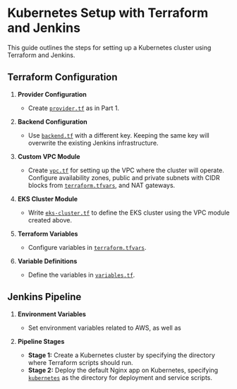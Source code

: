 # Kubernetes Setup with Terraform and Jenkins

This guide outlines the steps for setting up a Kubernetes cluster using Terraform and Jenkins.

## Terraform Configuration

1. **Provider Configuration**
   - Create [`provider.tf`](https://github.com/fatimazahraelaaziz/Terraform_Jenkins_EKS/tree/main/terraform-for-cluster/provider.tf) as in Part 1.

2. **Backend Configuration**
   - Use [`backend.tf`](https://github.com/fatimazahraelaaziz/Terraform_Jenkins_EKS/tree/main/terraform-for-cluster/backend.tf) with a different key. Keeping the same key will overwrite the existing Jenkins infrastructure.

3. **Custom VPC Module**
   - Create [`vpc.tf`](https://github.com/fatimazahraelaaziz/Terraform_Jenkins_EKS/tree/main/terraform-for-cluster/vpc.tf) for setting up the VPC where the cluster will operate. Configure availability zones, public and private subnets with CIDR blocks from [`terraform.tfvars`](https://github.com/fatimazahraelaaziz/Terraform_Jenkins_EKS/tree/main/terraform-for-cluster/terraform.tfvars), and NAT gateways.

4. **EKS Cluster Module**
   - Write [`eks-cluster.tf`](https://github.com/fatimazahraelaaziz/Terraform_Jenkins_EKS/tree/main/terraform-for-cluster/eks-cluster.tf) to define the EKS cluster using the VPC module created above.

5. **Terraform Variables**
   - Configure variables in [`terraform.tfvars`](https://github.com/fatimazahraelaaziz/Terraform_Jenkins_EKS/tree/main/terraform-for-cluster/terraform.tfvars).

6. **Variable Definitions**
   - Define the variables in [`variables.tf`](https://github.com/fatimazahraelaaziz/Terraform_Jenkins_EKS/tree/main/terraform-for-cluster/variables.tf).

## Jenkins Pipeline

1. **Environment Variables**
   - Set environment variables related to AWS, as well as 

2. **Pipeline Stages**
   - **Stage 1:** Create a Kubernetes cluster by specifying the directory where Terraform scripts should run.
   - **Stage 2:** Deploy the default Nginx app on Kubernetes, specifying [`kubernetes`](https://github.com/fatimazahraelaaziz/Terraform_Jenkins_EKS/tree/main/kubernete) as the directory for deployment and service scripts.


